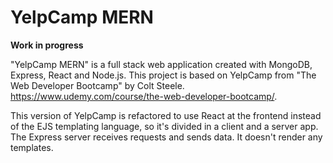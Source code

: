 # YelpCamp MERN

**Work in progress**

"YelpCamp MERN" is a full stack web application created with MongoDB, Express, React and Node.js. This project is based on YelpCamp from "The Web Developer Bootcamp" by Colt Steele. https://www.udemy.com/course/the-web-developer-bootcamp/.

This version of YelpCamp is refactored to use React at the frontend instead of the EJS templating language, so it's divided in a client and a server app. The Express server receives requests and sends data. It doesn't render any templates.

